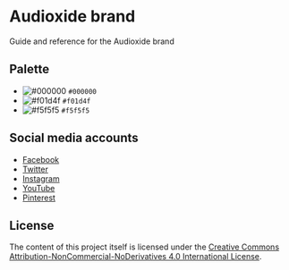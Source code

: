 # Audioxide brand
Guide and reference for the Audioxide brand

## Palette

- ![#000000](https://placehold.it/15/000000/000000?text=+) `#000000`
- ![#f01d4f](https://placehold.it/15/f01d4f/f01d4f?text=+) `#f01d4f`
- ![#f5f5f5](https://placehold.it/15/f5f5f5/f5f5f5?text=+) `#f5f5f5`

## Social media accounts

- [Facebook](https://twitter.com/audioxide)
- [Twitter](https://www.facebook.com/audioxide)
- [Instagram](https://www.instagram.com/audioxidecom)
- [YouTube](https://www.youtube.com/channel/UCG7SeycCeHgVC7Z_v7b_idQ)
- [Pinterest](https://www.pinterest.co.uk/audioxide/)

## License

The content of this project itself is licensed under the [Creative Commons Attribution-NonCommercial-NoDerivatives 4.0 International License](http://creativecommons.org/licenses/by-nc-nd/4.0/).
